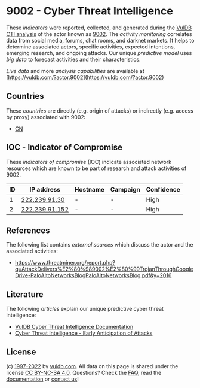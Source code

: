 # 9002 - Cyber Threat Intelligence

These _indicators_ were reported, collected, and generated during the [VulDB CTI analysis](https://vuldb.com/?kb.cti) of the actor known as [9002](https://vuldb.com/?actor.9002). The _activity monitoring_ correlates data from social media, forums, chat rooms, and darknet markets. It helps to determine associated actors, specific activities, expected intentions, emerging research, and ongoing attacks. Our unique _predictive model_ uses _big data_ to forecast activities and their characteristics.

_Live data_ and more _analysis capabilities_ are available at [https://vuldb.com/?actor.9002](https://vuldb.com/?actor.9002)

## Countries

These _countries_ are directly (e.g. origin of attacks) or indirectly (e.g. access by proxy) associated with 9002:

* [CN](https://vuldb.com/?country.cn)

## IOC - Indicator of Compromise

These _indicators of compromise_ (IOC) indicate associated network resources which are known to be part of research and attack activities of 9002.

ID | IP address | Hostname | Campaign | Confidence
-- | ---------- | -------- | -------- | ----------
1 | [222.239.91.30](https://vuldb.com/?ip.222.239.91.30) | - | - | High
2 | [222.239.91.152](https://vuldb.com/?ip.222.239.91.152) | - | - | High

## References

The following list contains _external sources_ which discuss the actor and the associated activities:

* https://www.threatminer.org/report.php?q=AttackDelivers%E2%80%989002%E2%80%99TrojanThroughGoogleDrive-PaloAltoNetworksBlogPaloAltoNetworksBlog.pdf&y=2016

## Literature

The following _articles_ explain our unique predictive cyber threat intelligence:

* [VulDB Cyber Threat Intelligence Documentation](https://vuldb.com/?kb.cti)
* [Cyber Threat Intelligence - Early Anticipation of Attacks](https://www.scip.ch/en/?labs.20201022)

## License

(c) [1997-2022](https://vuldb.com/?kb.changelog) by [vuldb.com](https://vuldb.com/?kb.about). All data on this page is shared under the license [CC BY-NC-SA 4.0](https://creativecommons.org/licenses/by-nc-sa/4.0/). Questions? Check the [FAQ](https://vuldb.com/?kb.faq), read the [documentation](https://vuldb.com/?kb) or [contact us](https://vuldb.com/?contact)!
